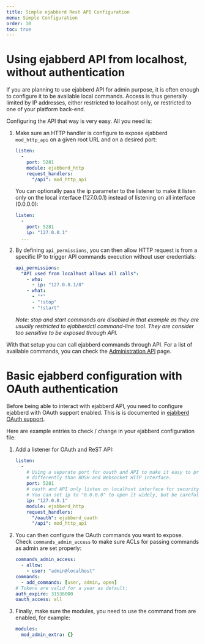 ```yaml
---
title: Simple ejabberd Rest API Configuration
menu: Simple Configuration
order: 10
toc: true
---
```


# Using ejabberd API from localhost, without authentication

If you are planning to use ejabberd API for admin purpose, it is often enough to configure it to be available local commands.
Access is thus generally limited by IP addresses, either restricted to localhost only, or restricted to one of your platform back-end.

Configuring the API that way is very easy. All you need is:

1. Make sure an HTTP handler is configure to expose ejabberd `mod_http_api` on a given root URL and on a desired port:

    ``` yaml
    listen:
      -
        port: 5281
        module: ejabberd_http
        request_handlers:
          "/api": mod_http_api
     ```
     
     You can optionally pass the ip parameter to the listener to make it listen only on the local interface (127.0.0.1) instead of listening on all interface (0.0.0.0):

    ``` yaml
    listen:
      -
        port: 5281
        ip: "127.0.0.1"
      ...
    ```
2. By defining `api_permissions`, you can then allow HTTP request is from a specific IP to trigger API commands execution without user credentials:

    ``` yaml
    api_permissions:
      "API used from localhost allows all calls":
        - who:
          - ip: "127.0.0.1/8"
        - what:
          - "*"
          - "!stop"
          - "!start"
    ```

    _Note: stop and start commands are disabled in that example as they are usually restricted to ejabberdctl command-line tool. They are consider too sensitive to be exposed through API._

With that setup you can call ejabberd commands through API. For a list of available commands, you can check the [Administration API](/developer/ejabberd-api/admin-api/) page.

<!--
TODO:

  - Link to page showing how to configure TLS on listeners
  - Link to page showing how to use Go ejabberd API client

-->

# Basic ejabberd configuration with OAuth authentication

Before being able to interact with ejabberd API, you need to configure
ejabberd with OAuth support enabled. This is is documented in
[ejabberd OAuth support](/admin/guide/oauth/).

Here are example entries to check / change in your ejabberd
configuration file:

1. Add a listener for OAuth and ReST API:

    ``` yaml
    listen:
      -
        # Using a separate port for oauth and API to make it easy to protect it
        # differently than BOSH and Websocket HTTP interface.
        port: 5281
        # oauth and API only listen on localhost interface for security reason
        # You can set ip to "0.0.0.0" to open it widely, but be careful!
        ip: "127.0.0.1"
        module: ejabberd_http
        request_handlers:
          "/oauth": ejabberd_oauth
          "/api": mod_http_api
    ```

2. You can then configure the OAuth commands you want to expose.
   Check `commands_admin_access` to make sure ACLs for passing commands as
   admin are set properly:

      ``` yaml
      commands_admin_access:
        - allow:
          - user: "admin@localhost"
      commands:
        - add_commands: [user, admin, open]
      # Tokens are valid for a year as default:
      auth_expire: 31536000
      oauth_access: all
      ```

3. Finally, make sure the modules, you need to use the command from
   are enabled, for example:

    ```yaml
    modules:
      mod_admin_extra: {}
    ```

